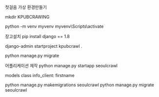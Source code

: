 <h>첫걸음</h>
<h>가상 환경만들기</h>

mkdir KPUBCRAWING

python -m venv myvenv
myvenv\Scripts\activate

<h>장고설치</h>
pip install django == 1.8

django-admin startproject kpubcrawl .

python manage.py migrate

<h>어플리케이션 제작</h>
python manage.py startapp seoulcrawl

<h>models</h>
class info_client:
    firstname

python manage.py makemigrations seoulcrawl
python manage.py migrate seoulcrawl